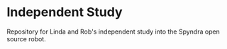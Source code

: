 # Independent Study
Repository for Linda and Rob's independent study into the Spyndra open source robot.
